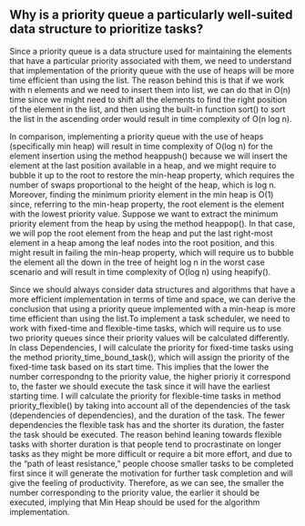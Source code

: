 ## Why is a priority queue a particularly well-suited data structure to prioritize tasks?

Since a priority queue is a data structure used for maintaining the elements that have a particular priority associated with them, we need to understand that implementation of the priority queue with the use of heaps will be more time efficient than using the list. The reason behind this is that if we work with n elements and we need to insert them into list, we can do that in O(n) time since we might need to shift all the elements to find the right position of the element in the list, and then using the built-in function sort() to sort the list in the ascending order would result in time complexity of O(n log n). 

In comparison, implementing a priority queue with the use of heaps (specifically min heap) will result in time complexity of O(log n) for the element insertion using the method heappush() because we will insert the element at the last position available in a heap, and we might require to bubble it up to the root to restore the min-heap property, which requires the number of swaps proportional to the height of the heap, which is log n. Moreover, finding the minimum priority element in the min heap is O(1) since, referring to the min-heap property, the root element is the element with the lowest priority value. Suppose we want to extract the minimum priority element from the heap by using the method heappop(). In that case, we will pop the root element from the heap and put the last right-most element in a heap among the leaf nodes into the root position, and this might result in failing the min-heap property, which will require us to bubble the element all the down in the tree of height log n in the worst case scenario and will result in time complexity of O(log n) using heapify(). 

Since we should always consider data structures and algorithms that have a more efficient implementation in terms of time and space, we can derive the conclusion that using a priority queue implemented with a min-heap is more time efficient than using the list.To implement a task scheduler, we need to work with fixed-time and flexible-time tasks, which will require us to use two priority queues since their priority values will be calculated differently. In class Dependencies, I will calculate the priority for fixed-time tasks using the method priority_time_bound_task(), which will assign the priority of the fixed-time task based on its start time. This implies that the lower the number correspondng to the priority value, the higher prioriy it correspond to, the faster we should execute the task since it will have the earliest starting time. I will calculate the priority for flexible-time tasks in method priority_flexible() by taking into account all of the dependencies of the task (dependencies of dependencies), and the duration of the task. The fewer dependencies the flexible task has and the shorter its duration, the faster the task should be executed. The reason behind leaning towards flexible tasks with shorter duration is that people tend to procrastinate on longer tasks as they might be more difficult or require a bit more effort, and due to the “path of least resistance,” people choose smaller tasks to be completed first since it will generate the motivation for further task completion and will give the feeling of productivity. Therefore, as we can see, the smaller the number corresponding to the priority value, the earlier it should be executed, implying that Min Heap should be used for the algorithm implementation. 
